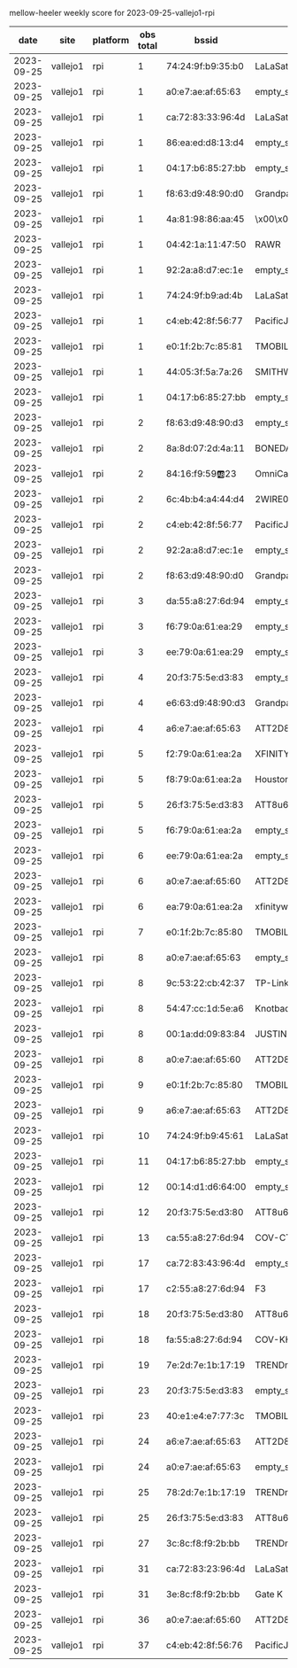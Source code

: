 mellow-heeler weekly score for 2023-09-25-vallejo1-rpi

|date|site|platform|obs total|bssid|ssid|
|--|--|--|--|--|--|
|2023-09-25|vallejo1|rpi|1|74:24:9f:b9:35:b0|LaLaSatellite|
|2023-09-25|vallejo1|rpi|1|a0:e7:ae:af:65:63|empty_ssid|
|2023-09-25|vallejo1|rpi|1|ca:72:83:33:96:4d|LaLaSatellite|
|2023-09-25|vallejo1|rpi|1|86:ea:ed:d8:13:d4|empty_ssid|
|2023-09-25|vallejo1|rpi|1|04:17:b6:85:27:bb|empty_ssid|
|2023-09-25|vallejo1|rpi|1|f8:63:d9:48:90:d0|Grandpas house boat|
|2023-09-25|vallejo1|rpi|1|4a:81:98:86:aa:45|\x00\x00\x00\x00\x00\x00\x00\x00\x00\x00|
|2023-09-25|vallejo1|rpi|1|04:42:1a:11:47:50|RAWR|
|2023-09-25|vallejo1|rpi|1|92:2a:a8:d7:ec:1e|empty_ssid|
|2023-09-25|vallejo1|rpi|1|74:24:9f:b9:ad:4b|LaLaSatellite|
|2023-09-25|vallejo1|rpi|1|c4:eb:42:8f:56:77|PacificJune|
|2023-09-25|vallejo1|rpi|1|e0:1f:2b:7c:85:81|TMOBILE-8577|
|2023-09-25|vallejo1|rpi|1|44:05:3f:5a:7a:26|SMITHWESSON|
|2023-09-25|vallejo1|rpi|1|04:17:b6:85:27:bb|empty_ssid|
|2023-09-25|vallejo1|rpi|2|f8:63:d9:48:90:d3|empty_ssid|
|2023-09-25|vallejo1|rpi|2|8a:8d:07:2d:4a:11|BONEDADDYS Party Boat|
|2023-09-25|vallejo1|rpi|2|84:16:f9:59:ab:23|OmniCam|
|2023-09-25|vallejo1|rpi|2|6c:4b:b4:a4:44:d4|2WIRE038|
|2023-09-25|vallejo1|rpi|2|c4:eb:42:8f:56:77|PacificJune|
|2023-09-25|vallejo1|rpi|2|92:2a:a8:d7:ec:1e|empty_ssid|
|2023-09-25|vallejo1|rpi|2|f8:63:d9:48:90:d0|Grandpas house boat|
|2023-09-25|vallejo1|rpi|3|da:55:a8:27:6d:94|empty_ssid|
|2023-09-25|vallejo1|rpi|3|f6:79:0a:61:ea:29|empty_ssid|
|2023-09-25|vallejo1|rpi|3|ee:79:0a:61:ea:29|empty_ssid|
|2023-09-25|vallejo1|rpi|4|20:f3:75:5e:d3:83|empty_ssid|
|2023-09-25|vallejo1|rpi|4|e6:63:d9:48:90:d3|Grandpas house boat|
|2023-09-25|vallejo1|rpi|4|a6:e7:ae:af:65:63|ATT2D825w4|
|2023-09-25|vallejo1|rpi|5|f2:79:0a:61:ea:2a|XFINITY|
|2023-09-25|vallejo1|rpi|5|f8:79:0a:61:ea:2a|Houston  Control|
|2023-09-25|vallejo1|rpi|5|26:f3:75:5e:d3:83|ATT8u6i2n8|
|2023-09-25|vallejo1|rpi|5|f6:79:0a:61:ea:2a|empty_ssid|
|2023-09-25|vallejo1|rpi|6|ee:79:0a:61:ea:2a|empty_ssid|
|2023-09-25|vallejo1|rpi|6|a0:e7:ae:af:65:60|ATT2D825w4|
|2023-09-25|vallejo1|rpi|6|ea:79:0a:61:ea:2a|xfinitywifi|
|2023-09-25|vallejo1|rpi|7|e0:1f:2b:7c:85:80|TMOBILE-8577|
|2023-09-25|vallejo1|rpi|8|a0:e7:ae:af:65:63|empty_ssid|
|2023-09-25|vallejo1|rpi|8|9c:53:22:cb:42:37|TP-Link_2.4GHz_CB4237|
|2023-09-25|vallejo1|rpi|8|54:47:cc:1d:5e:a6|Knotbad|
|2023-09-25|vallejo1|rpi|8|00:1a:dd:09:83:84|JUSTIN|
|2023-09-25|vallejo1|rpi|8|a0:e7:ae:af:65:60|ATT2D825w4|
|2023-09-25|vallejo1|rpi|9|e0:1f:2b:7c:85:80|TMOBILE-8577|
|2023-09-25|vallejo1|rpi|9|a6:e7:ae:af:65:63|ATT2D825w4|
|2023-09-25|vallejo1|rpi|10|74:24:9f:b9:45:61|LaLaSatellite|
|2023-09-25|vallejo1|rpi|11|04:17:b6:85:27:bb|empty_ssid|
|2023-09-25|vallejo1|rpi|12|00:14:d1:d6:64:00|empty_ssid|
|2023-09-25|vallejo1|rpi|12|20:f3:75:5e:d3:80|ATT8u6i2n8|
|2023-09-25|vallejo1|rpi|13|ca:55:a8:27:6d:94|COV-CTV|
|2023-09-25|vallejo1|rpi|17|ca:72:83:43:96:4d|empty_ssid|
|2023-09-25|vallejo1|rpi|17|c2:55:a8:27:6d:94|F3|
|2023-09-25|vallejo1|rpi|18|20:f3:75:5e:d3:80|ATT8u6i2n8|
|2023-09-25|vallejo1|rpi|18|fa:55:a8:27:6d:94|COV-KHV|
|2023-09-25|vallejo1|rpi|19|7e:2d:7e:1b:17:19|TRENDnet840_1719|
|2023-09-25|vallejo1|rpi|23|20:f3:75:5e:d3:83|empty_ssid|
|2023-09-25|vallejo1|rpi|23|40:e1:e4:e7:77:3c|TMOBILE-7733|
|2023-09-25|vallejo1|rpi|24|a6:e7:ae:af:65:63|ATT2D825w4|
|2023-09-25|vallejo1|rpi|24|a0:e7:ae:af:65:63|empty_ssid|
|2023-09-25|vallejo1|rpi|25|78:2d:7e:1b:17:19|TRENDnet840_1719_8|
|2023-09-25|vallejo1|rpi|25|26:f3:75:5e:d3:83|ATT8u6i2n8|
|2023-09-25|vallejo1|rpi|27|3c:8c:f8:f9:2b:bb|TRENDnet740_QCDJ|
|2023-09-25|vallejo1|rpi|31|ca:72:83:23:96:4d|LaLaSatellite|
|2023-09-25|vallejo1|rpi|31|3e:8c:f8:f9:2b:bb|Gate K|
|2023-09-25|vallejo1|rpi|36|a0:e7:ae:af:65:60|ATT2D825w4|
|2023-09-25|vallejo1|rpi|37|c4:eb:42:8f:56:76|PacificJune|
